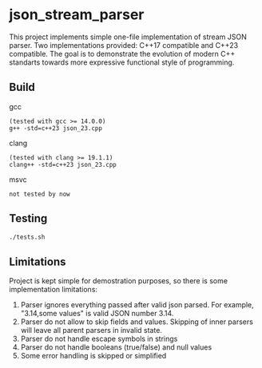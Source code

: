 # json_stream_parser

This project implements simple one-file implementation of stream JSON parser. Two implementations provided: C++17 compatible and C++23 compatible. The goal is to demonstrate the evolution of modern C++ standarts towards more expressive functional style of programming.

## Build

gcc
```
(tested with gcc >= 14.0.0)
g++ -std=c++23 json_23.cpp
```

clang
```
(tested with clang >= 19.1.1)
clang++ -std=c++23 json_23.cpp 
```

msvc
```
not tested by now
```

## Testing

```bash
./tests.sh
```

## Limitations

Project is kept simple for demostration purposes, so there is some implementation limitations:

1. Parser ignores everything passed after valid json parsed. For example, "3.14,some values" is valid JSON number 3.14.
2. Parser do not allow to skip fields and values. Skipping of inner parsers will leave all parent parsers in invalid state.
3. Parser do not handle escape symbols in strings
4. Parser do not handle booleans (true/false) and null values
5. Some error handling is skipped or simplified

